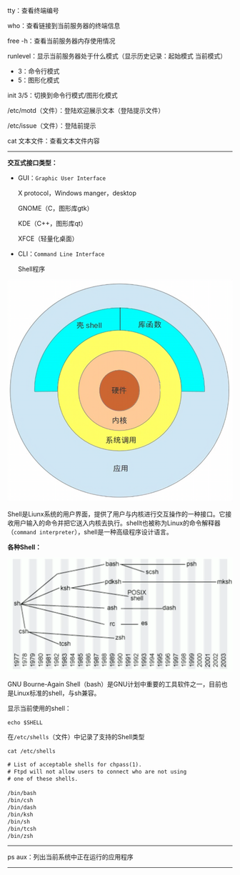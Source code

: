 tty：查看终端编号

who：查看链接到当前服务器的终端信息



free -h：查看当前服务器内存使用情况



runlevel：显示当前服务器处于什么模式（显示历史记录：起始模式 当前模式）

- 3：命令行模式
- 5：图形化模式

init 3/5：切换到命令行模式/图形化模式



/etc/motd（文件）：登陆欢迎展示文本（登陆提示文件）

/etc/issue（文件）：登陆前提示



cat 文本文件：查看文本文件内容

---

**交互式接口类型：**

- GUI：`Graphic User Interface`

  X protocol，Windows manger，desktop

  GNOME（C，图形库gtk）

  KDE（C++，图形库qt）

  XFCE（轻量化桌面）

- CLI：`Command Line Interface`

  Shell程序

![linux shell介绍 - 运维派](Linux.assets/R-C.bd7e598e3eecc4908b0cfaf9e8d78254.png)

Shell是Liunx系统的用户界面，提供了用户与内核进行交互操作的一种接口。它接收用户输入的命令并把它送入内核去执行。shellt也被称为Linux的命令解释器（`command interpreter`），shell是一种高级程序设计语言。



**各种Shell：**

![image-20250716000842546](Linux.assets/image-20250716000842546.png)

GNU Bourne-Again Shell（bash）是GNU计划中重要的工具软件之一，目前也是Linux标准的shell，与sh兼容。

显示当前使用的shell：

```shell
echo $SHELL
```

在`/etc/shells`（文件）中记录了支持的Shell类型

```shell
cat /etc/shells
```

```text
# List of acceptable shells for chpass(1).
# Ftpd will not allow users to connect who are not using
# one of these shells.

/bin/bash
/bin/csh
/bin/dash
/bin/ksh
/bin/sh
/bin/tcsh
/bin/zsh
```

---

ps aux：列出当前系统中正在运行的应用程序

---















